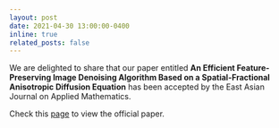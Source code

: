 ```yaml
---
layout: post
date: 2021-04-30 13:00:00-0400
inline: true
related_posts: false
---
```


We are delighted to share that our paper entitled **An Efficient Feature-Preserving Image Denoising Algorithm Based on a Spatial-Fractional Anisotropic Diffusion Equation** has been accepted by the East Asian Journal on Applied Mathematics.
<br>

Check this [page](https://global-sci.com/article/82537/an-efficient-feature-preserving-image-denoising-algorithm-based-on-a-spatial-fractional-anisotropic-diffusion-equation) to view the official paper.